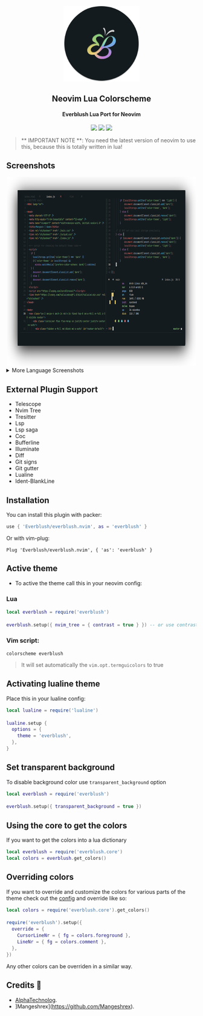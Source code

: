 <div align="center">
<img src="https://raw.githubusercontent.com/Everblush/assets/main/logo.png" height="200px" width="200px">
</div> 

<h2 align="center">Neovim Lua Colorscheme</h2>
<p>
<h4 align="center" <i>Everblush Lua Port for Neovim</i></h4>
</p>

 <p align="center">
<img src="https://img.shields.io/github/stars/Everblush/everblush.nvim?color=e5c76b&labelColor=22292b&style=for-the-badge">
<img src="https://img.shields.io/static/v1?label=license&message=MIT&color=8ccf7e&labelColor=22292b&style=for-the-badge">
<img src="https://img.shields.io/github/forks/Everblush/everblush.nvim?color=e74c4c&labelColor=1b2224&style=for-the-badge">
</p>


> ** IMPORTANT NOTE **: You need the latest version of neovim to use this, because this is totally written in lua!

## Screenshots
<div align="center">
<img width="500px" height="500px" src="https://github.com/Everblush/assets/blob/main/nvim/nvim-output.png"> 
</div> 

<details>
<summary>More Language Screenshots</summary>
### Bash
<img width="500px" height="500px" src="https://github.com/Everblush/assets/blob/main/nvim/nvim-shell.png?raw=true"> 
<br>

### Rust 
<img width="500px" height="500px" src="https://github.com/Everblush/assets/blob/main/nvim/nvim-rust.png?raw=true">
<br> 

### Go 
<img width="500px" height="500px" src="https://github.com/Everblush/assets/blob/main/nvim/nvim-go.png?raw=true">
<br> 

### css
<img width="500px" height="500px" src="https://github.com/Everblush/assets/blob/main/nvim/nvim-css.png?raw=true">
<br> 

</details>

## External Plugin Support

- Telescope
- Nvim Tree
- Tresitter
- Lsp
- Lsp saga
- Coc
- Bufferline
- Illuminate
- Diff
- Git signs
- Git gutter
- Lualine
- Ident-BlankLine

## Installation

You can install this plugin with packer:

```lua
use { 'Everblush/everblush.nvim', as = 'everblush' }
```

Or with vim-plug:

```vim
Plug 'Everblush/everblush.nvim', { 'as': 'everblush' }
```

## Active theme

- To active the theme call this in your neovim config:

### Lua 
```lua
local everblush = require('everblush')

everblush.setup({ nvim_tree = { contrast = true } }) -- or use contrast = false to not apply contrast
```

### Vim script:

```vim
colorscheme everblush
```

> It will set automatically the `vim.opt.termguicolors` to true

## Activating lualine theme

Place this in your lualine config:

```lua
local lualine = require('lualine')

lualine.setup {
  options = {
    theme = 'everblush',
  },
}
```

## Set transparent background

To disable background color use `transparent_background` option

```lua
local everblush = require('everblush')

everblush.setup({ transparent_background = true })
```

## Using the core to get the colors

If you want to get the colors into a lua dictionary

```lua
local everblush = require('everblush.core')
local colors = everblush.get_colors()
```

## Overriding colors

If you want to override and customize the colors for various parts of the theme check out the [config](/lua/everblush/config.lua) and override like so:

```lua
local colors = require('everblush.core').get_colors()

require('everblush').setup({
  override = {
    CursorLineNr = { fg = colors.foreground },
    LineNr = { fg = colors.comment },
  },
})
```

Any other colors can be overriden in a similar way.

## Credits 💝
- [AlphaTechnolog](https://github.com/AlphaTechnolog).
- ]Mangeshrex](https://github.com/Mangeshrex).
